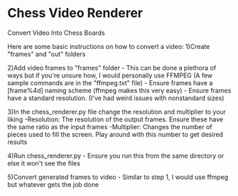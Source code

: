 # Chess Video Renderer
 Convert Video Into Chess Boards 

Here are some basic instructions on how to convert a video: 
1)Create "frames" and "out" folders 

2)Add video frames to "frames" folder
	- This can be done a plethora of ways but if you're unsure how, I would personally use FFMPEG (A few sample commands are in the "ffmpeg.txt" file)
	- Ensure frames have a [frame%4d] naming scheme (ffmpeg makes this very easy)
	- Ensure frames have a standard resolution. (I've had weird issues with nonstandard sizes) 

3)In the chess_renderer.py file change the resolution and multiplier to your liking
	-Resolution: The resolution of the output frames. Ensure these have the same ratio as the input frames
	-Multiplier: Changes the number of pieces used to fill the screen. Play around with this number to get desired results 

4)Run chess_renderer.py
	- Ensure you run this from the same directory or else it won't see the files 

5)Convert generated frames to video
	- Similar to step 1, I would use ffmpeg but whatever gets the job done 
